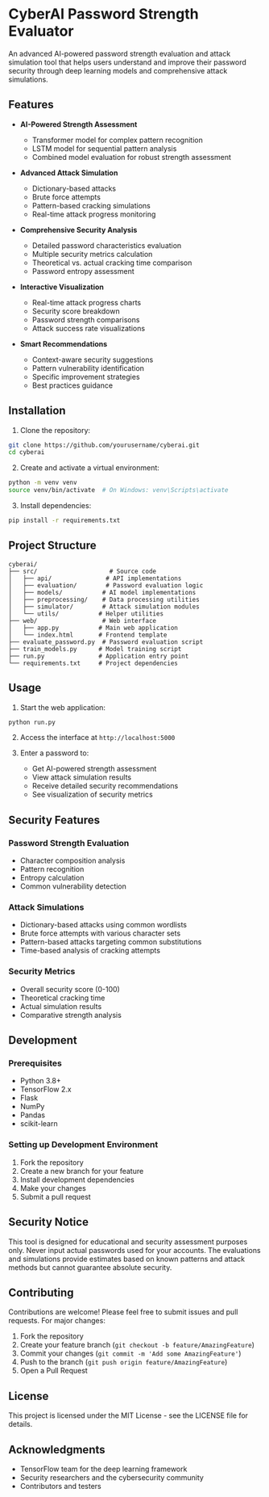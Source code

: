 # CyberAI Password Strength Evaluator

An advanced AI-powered password strength evaluation and attack simulation tool that helps users understand and improve their password security through deep learning models and comprehensive attack simulations.

## Features

- **AI-Powered Strength Assessment**
  - Transformer model for complex pattern recognition
  - LSTM model for sequential pattern analysis
  - Combined model evaluation for robust strength assessment

- **Advanced Attack Simulation**
  - Dictionary-based attacks
  - Brute force attempts
  - Pattern-based cracking simulations
  - Real-time attack progress monitoring

- **Comprehensive Security Analysis**
  - Detailed password characteristics evaluation
  - Multiple security metrics calculation
  - Theoretical vs. actual cracking time comparison
  - Password entropy assessment

- **Interactive Visualization**
  - Real-time attack progress charts
  - Security score breakdown
  - Password strength comparisons
  - Attack success rate visualizations

- **Smart Recommendations**
  - Context-aware security suggestions
  - Pattern vulnerability identification
  - Specific improvement strategies
  - Best practices guidance

## Installation

1. Clone the repository:
```bash
git clone https://github.com/yourusername/cyberai.git
cd cyberai
```

2. Create and activate a virtual environment:
```bash
python -m venv venv
source venv/bin/activate  # On Windows: venv\Scripts\activate
```

3. Install dependencies:
```bash
pip install -r requirements.txt
```

## Project Structure

```
cyberai/
├── src/                    # Source code
│   ├── api/               # API implementations
│   ├── evaluation/        # Password evaluation logic
│   ├── models/           # AI model implementations
│   ├── preprocessing/    # Data processing utilities
│   ├── simulator/        # Attack simulation modules
│   └── utils/           # Helper utilities
├── web/                  # Web interface
│   ├── app.py           # Main web application
│   └── index.html       # Frontend template
├── evaluate_password.py  # Password evaluation script
├── train_models.py      # Model training script
├── run.py               # Application entry point
└── requirements.txt     # Project dependencies
```

## Usage

1. Start the web application:
```bash
python run.py
```

2. Access the interface at `http://localhost:5000`

3. Enter a password to:
   - Get AI-powered strength assessment
   - View attack simulation results
   - Receive detailed security recommendations
   - See visualization of security metrics

## Security Features

### Password Strength Evaluation
- Character composition analysis
- Pattern recognition
- Entropy calculation
- Common vulnerability detection

### Attack Simulations
- Dictionary-based attacks using common wordlists
- Brute force attempts with various character sets
- Pattern-based attacks targeting common substitutions
- Time-based analysis of cracking attempts

### Security Metrics
- Overall security score (0-100)
- Theoretical cracking time
- Actual simulation results
- Comparative strength analysis

## Development

### Prerequisites
- Python 3.8+
- TensorFlow 2.x
- Flask
- NumPy
- Pandas
- scikit-learn

### Setting up Development Environment
1. Fork the repository
2. Create a new branch for your feature
3. Install development dependencies
4. Make your changes
5. Submit a pull request

## Security Notice

This tool is designed for educational and security assessment purposes only. Never input actual passwords used for your accounts. The evaluations and simulations provide estimates based on known patterns and attack methods but cannot guarantee absolute security.

## Contributing

Contributions are welcome! Please feel free to submit issues and pull requests. For major changes:

1. Fork the repository
2. Create your feature branch (`git checkout -b feature/AmazingFeature`)
3. Commit your changes (`git commit -m 'Add some AmazingFeature'`)
4. Push to the branch (`git push origin feature/AmazingFeature`)
5. Open a Pull Request

## License

This project is licensed under the MIT License - see the LICENSE file for details.

## Acknowledgments

- TensorFlow team for the deep learning framework
- Security researchers and the cybersecurity community
- Contributors and testers